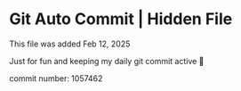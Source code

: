 # Git Auto Commit | Hidden File

This file was added Feb 12, 2025

Just for fun and keeping my daily git commit active 🤪

commit number: 1057462
